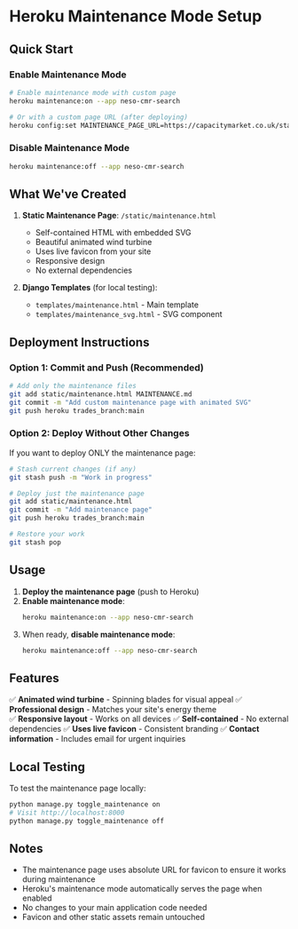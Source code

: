 # Heroku Maintenance Mode Setup

## Quick Start

### Enable Maintenance Mode
```bash
# Enable maintenance mode with custom page
heroku maintenance:on --app neso-cmr-search

# Or with a custom page URL (after deploying)
heroku config:set MAINTENANCE_PAGE_URL=https://capacitymarket.co.uk/static/maintenance.html --app neso-cmr-search
```

### Disable Maintenance Mode
```bash
heroku maintenance:off --app neso-cmr-search
```

## What We've Created

1. **Static Maintenance Page**: `/static/maintenance.html`
   - Self-contained HTML with embedded SVG
   - Beautiful animated wind turbine
   - Uses live favicon from your site
   - Responsive design
   - No external dependencies

2. **Django Templates** (for local testing):
   - `templates/maintenance.html` - Main template
   - `templates/maintenance_svg.html` - SVG component

## Deployment Instructions

### Option 1: Commit and Push (Recommended)
```bash
# Add only the maintenance files
git add static/maintenance.html MAINTENANCE.md
git commit -m "Add custom maintenance page with animated SVG"
git push heroku trades_branch:main
```

### Option 2: Deploy Without Other Changes
If you want to deploy ONLY the maintenance page:
```bash
# Stash current changes (if any)
git stash push -m "Work in progress"

# Deploy just the maintenance page
git add static/maintenance.html
git commit -m "Add maintenance page"
git push heroku trades_branch:main

# Restore your work
git stash pop
```

## Usage

1. **Deploy the maintenance page** (push to Heroku)
2. **Enable maintenance mode**:
   ```bash
   heroku maintenance:on --app neso-cmr-search
   ```
3. When ready, **disable maintenance mode**:
   ```bash
   heroku maintenance:off --app neso-cmr-search
   ```

## Features

✅ **Animated wind turbine** - Spinning blades for visual appeal
✅ **Professional design** - Matches your site's energy theme  
✅ **Responsive layout** - Works on all devices
✅ **Self-contained** - No external dependencies
✅ **Uses live favicon** - Consistent branding
✅ **Contact information** - Includes email for urgent inquiries

## Local Testing

To test the maintenance page locally:
```bash
python manage.py toggle_maintenance on
# Visit http://localhost:8000
python manage.py toggle_maintenance off
```

## Notes

- The maintenance page uses absolute URL for favicon to ensure it works during maintenance
- Heroku's maintenance mode automatically serves the page when enabled
- No changes to your main application code needed
- Favicon and other static assets remain untouched